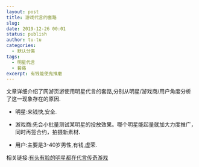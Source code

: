 ```yaml
---
layout: post
title: 游戏代言的套路
slug: 
date: 2019-12-26 00:01
status: publish
author: tu-tu
categories: 
  - 默认分类
tags: 
  - 明星代言
  - 套路
excerpt: 有钱能使鬼推磨
---
```


文章详细介绍了网游页游使用明星代言的套路,分别从明星/游戏商/用户角度分析了这一现象存在的原因.

- 明星:来钱快,安全.

- 游戏商:先会小批量测试某明星的投放效果。哪个明星能起量就加大力度推广，同时再签合约，拍摄新素材.

- 用户:主要是3-40岁男性,有钱,虚荣.


相关链接:[有头有脸的明星都在代言传奇游戏](http://36kr.com/p/5279260.html?ktm_source=feed)
